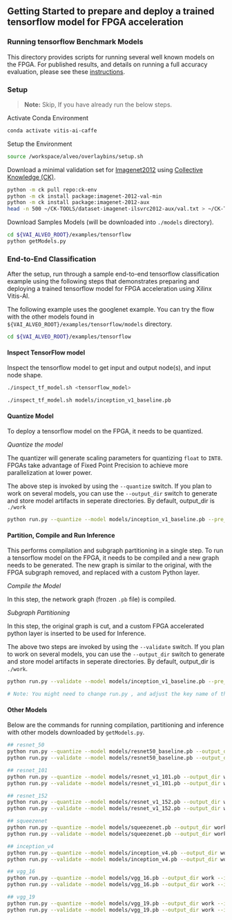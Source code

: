 ## Getting Started to prepare and deploy a trained tensorflow model for FPGA acceleration

### Running tensorflow Benchmark Models
This directory provides scripts for running several well known models on the FPGA.
For published results, and details on running a full accuracy evaluation, please see these [instructions](Benchmark_README.md).

### Setup
> **Note:** Skip, If you have already run the below steps.

  Activate Conda Environment
  ```sh
  conda activate vitis-ai-caffe 
  ```

  Setup the Environment

  ```sh
  source /workspace/alveo/overlaybins/setup.sh
  ```

   Download a minimal validation set for [Imagenet2012](http://www.image-net.org/challenges/LSVRC/2012) using [Collective Knowledge (CK)](https://github.com/ctuning).

   ```sh
   python -m ck pull repo:ck-env
   python -m ck install package:imagenet-2012-val-min
   python -m ck install package:imagenet-2012-aux
   head -n 500 ~/CK-TOOLS/dataset-imagenet-ilsvrc2012-aux/val.txt > ~/CK-TOOLS/dataset-imagenet-ilsvrc2012-val-min/val.txt
   ```

   Download Samples Models (will be downloaded into `./models` directory).

   ```sh
   cd ${VAI_ALVEO_ROOT}/examples/tensorflow
   python getModels.py
   ```

### End-to-End Classification

  After the setup, run through a sample end-to-end tensorflow classification example using the following steps that demonstrates preparing and deploying a trained tensorflow model for FPGA acceleration using Xilinx Vitis-AI.

  The following example uses the googlenet example. You can try the flow with the other models found in `${VAI_ALVEO_ROOT}/examples/tensorflow/models` directory.

  ```sh
  cd ${VAI_ALVEO_ROOT}/examples/tensorflow
  ```
#### Inspect TensorFlow model

   Inspect the tensorflow model to get input and output node(s), and input node shape. 
   ```sh
   ./inspect_tf_model.sh <tensorflow_model>
   ```
   
   ```sh
   ./inspect_tf_model.sh models/inception_v1_baseline.pb
   ```
   
#### Quantize Model

  To deploy a tensorflow model on the FPGA, it needs to be quantized.

  *Quantize the model* 
  
  The quantizer will generate scaling parameters for quantizing `float` to `INT8`. FPGAs take advantage of Fixed Point Precision to achieve more parallelization at lower power.

  The above step is invoked by using the `--quantize` switch. If you plan to work on several models, you can use the `--output_dir` switch to generate and store model artifacts in seperate directories. By default, output_dir is `./work`

  ```sh
  python run.py --quantize --model models/inception_v1_baseline.pb --pre_process inception_v1 --output_dir work --input_nodes data --output_nodes loss3_loss3 --input_shapes 1,224,224,3 --batch_size 16
  ```

#### Partition, Compile and Run Inference

  This performs compilation and subgraph partitioning in a single step. To run a tensorflow model on the FPGA, it needs to be compiled and a new graph needs to be generated. The new graph is similar to the original, with the FPGA subgraph removed, and replaced with a custom Python layer.

  *Compile the Model*
  
  In this step, the network graph (frozen `.pb` file) is compiled.

  *Subgraph Partitioning*
  
  In this step, the original graph is cut, and a custom FPGA accelerated python layer is inserted to be used for Inference.

  The above two steps are invoked by using the `--validate` switch. If you plan to work on several models, you can use the `--output_dir` switch to generate and store model artifacts in seperate directories. By default, output_dir is `./work`.

  ```sh
  python run.py --validate --model models/inception_v1_baseline.pb --pre_process inception_v1 --output_dir work --input_nodes data --output_nodes loss3_loss3 --c_input_nodes data --c_output_nodes pool5_7x7_s1 --input_shapes ?,224,224,3

  # Note: You might need to change run.py , and adjust the key name of the returned dictionary in the calib_input, preprocess_default and preprocess_inception functions. Adjust the key name to match the name of the input tensor to your graph.
  ```

 #### Other Models
 
 Below are the commands for running compilation, partitioning and inference with other models downloaded by `getModels.py`.

  ```sh
  ## resnet_50
  python run.py --quantize --model models/resnet50_baseline.pb --output_dir work --input_nodes data --output_nodes prob --input_shapes 1,224,224,3 --pre_process resnet50
  python run.py --validate --model models/resnet50_baseline.pb --output_dir work --input_nodes data --output_nodes prob --c_input_nodes data --c_output_nodes prob --input_shapes ?,224,224,3 --pre_process resnet50

  ## resnet_101
  python run.py --quantize --model models/resnet_v1_101.pb --output_dir work --input_nodes input --output_nodes resnet_v1_101/predictions/Softmax --input_shapes 1,224,224,3 --pre_process resnet_v1_101
  python run.py --validate --model models/resnet_v1_101.pb --output_dir work --input_nodes input --output_nodes resnet_v1_101/predictions/Softmax --c_input_nodes input --c_output_nodes resnet_v1_101/logits/BiasAdd --input_shapes ?,224,224,3 --pre_process resnet_v1_101

  ## resnet_152
  python run.py --quantize --model models/resnet_v1_152.pb --output_dir work --input_nodes input --output_nodes resnet_v1_152/predictions/Softmax --input_shapes 1,224,224,3 --pre_process resnet_v1_152
  python run.py --validate --model models/resnet_v1_152.pb --output_dir work --input_nodes input --output_nodes resnet_v1_152/predictions/Softmax --c_input_nodes input --c_output_nodes resnet_v1_152/logits/BiasAdd --input_shapes ?,224,224,3 --pre_process resnet_v1_152

  ## squeezenet
  python run.py --quantize --model models/squeezenet.pb --output_dir work --input_nodes data --output_nodes Prediction/softmax/Softmax --input_shapes 1,227,227,3 --pre_process squeezenet
  python run.py --validate --model models/squeezenet.pb --output_dir work --input_nodes data --output_nodes Prediction/softmax/Softmax --c_input_nodes data --c_output_nodes avg_pool/AvgPool --input_shapes ?,227,227,3 --pre_process squeezenet

  ## inception_v4
  python run.py --quantize --model models/inception_v4.pb --output_dir work --input_nodes input --output_nodes InceptionV4/Logits/Predictions --input_shapes 1,299,299,3 --pre_process inception_v4
  python run.py --validate --model models/inception_v4.pb --output_dir work --input_nodes input --output_nodes InceptionV4/Logits/Predictions --c_input_nodes input --c_output_nodes InceptionV4/Logits/Predictions --input_shapes ?,299,299,3 --label_offset 1 --pre_process inception_v4

  ## vgg_16
  python run.py --quantize --model models/vgg_16.pb --output_dir work --input_nodes input --output_nodes vgg_16/fc8/squeezed --input_shapes 1,224,224,3 --pre_process vgg
  python run.py --validate --model models/vgg_16.pb --output_dir work --input_nodes input --output_nodes vgg_16/fc8/squeezed --c_input_nodes input --c_output_nodes vgg_16/fc8/squeezed --input_shapes ?,224,224,3 --pre_process vgg

  ## vgg_19
  python run.py --quantize --model models/vgg_19.pb --output_dir work --input_nodes input --output_nodes vgg_19/fc8/squeezed --input_shapes 1,224,224,3 --pre_process vgg
  python run.py --validate --model models/vgg_19.pb --output_dir work --input_nodes input --output_nodes vgg_19/fc8/squeezed --c_input_nodes input --c_output_nodes vgg_19/fc8/squeezed --input_shapes ?,224,224,3 --pre_process vgg
  ```
